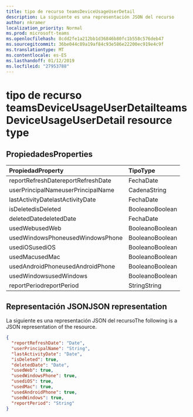 ```yaml
---
title: tipo de recurso teamsDeviceUsageUserDetail
description: La siguiente es una representación JSON del recurso
author: nkramer
localization_priority: Normal
ms.prod: microsoft-teams
ms.openlocfilehash: 8cdd2fe1a212bb1d36846b80fc1b558c576deb47
ms.sourcegitcommit: 36be044c89a19af84c93e586e22200ec919e4c9f
ms.translationtype: MT
ms.contentlocale: es-ES
ms.lasthandoff: 01/12/2019
ms.locfileid: "27953788"
---
```

# <a name="teamsdeviceusageuserdetail-resource-type"></a><span data-ttu-id="5b026-103">tipo de recurso teamsDeviceUsageUserDetail</span><span class="sxs-lookup"><span data-stu-id="5b026-103">teamsDeviceUsageUserDetail resource type</span></span>

## <a name="properties"></a><span data-ttu-id="5b026-104">Propiedades</span><span class="sxs-lookup"><span data-stu-id="5b026-104">Properties</span></span>

| <span data-ttu-id="5b026-105">Propiedad</span><span class="sxs-lookup"><span data-stu-id="5b026-105">Property</span></span>          | <span data-ttu-id="5b026-106">Tipo</span><span class="sxs-lookup"><span data-stu-id="5b026-106">Type</span></span>    |
| :---------------- | :------ |
| <span data-ttu-id="5b026-107">reportRefreshDate</span><span class="sxs-lookup"><span data-stu-id="5b026-107">reportRefreshDate</span></span> | <span data-ttu-id="5b026-108">Fecha</span><span class="sxs-lookup"><span data-stu-id="5b026-108">Date</span></span>    |
| <span data-ttu-id="5b026-109">userPrincipalName</span><span class="sxs-lookup"><span data-stu-id="5b026-109">userPrincipalName</span></span> | <span data-ttu-id="5b026-110">Cadena</span><span class="sxs-lookup"><span data-stu-id="5b026-110">String</span></span>  |
| <span data-ttu-id="5b026-111">lastActivityDate</span><span class="sxs-lookup"><span data-stu-id="5b026-111">lastActivityDate</span></span>  | <span data-ttu-id="5b026-112">Fecha</span><span class="sxs-lookup"><span data-stu-id="5b026-112">Date</span></span>    |
| <span data-ttu-id="5b026-113">isDeleted</span><span class="sxs-lookup"><span data-stu-id="5b026-113">isDeleted</span></span>         | <span data-ttu-id="5b026-114">Booleano</span><span class="sxs-lookup"><span data-stu-id="5b026-114">Boolean</span></span> |
| <span data-ttu-id="5b026-115">deletedDate</span><span class="sxs-lookup"><span data-stu-id="5b026-115">deletedDate</span></span>       | <span data-ttu-id="5b026-116">Fecha</span><span class="sxs-lookup"><span data-stu-id="5b026-116">Date</span></span>    |
| <span data-ttu-id="5b026-117">usedWeb</span><span class="sxs-lookup"><span data-stu-id="5b026-117">usedWeb</span></span>           | <span data-ttu-id="5b026-118">Booleano</span><span class="sxs-lookup"><span data-stu-id="5b026-118">Boolean</span></span> |
| <span data-ttu-id="5b026-119">usedWindowsPhone</span><span class="sxs-lookup"><span data-stu-id="5b026-119">usedWindowsPhone</span></span>  | <span data-ttu-id="5b026-120">Booleano</span><span class="sxs-lookup"><span data-stu-id="5b026-120">Boolean</span></span> |
| <span data-ttu-id="5b026-121">usediOS</span><span class="sxs-lookup"><span data-stu-id="5b026-121">usediOS</span></span>           | <span data-ttu-id="5b026-122">Booleano</span><span class="sxs-lookup"><span data-stu-id="5b026-122">Boolean</span></span> |
| <span data-ttu-id="5b026-123">usedMac</span><span class="sxs-lookup"><span data-stu-id="5b026-123">usedMac</span></span>           | <span data-ttu-id="5b026-124">Booleano</span><span class="sxs-lookup"><span data-stu-id="5b026-124">Boolean</span></span> |
| <span data-ttu-id="5b026-125">usedAndroidPhone</span><span class="sxs-lookup"><span data-stu-id="5b026-125">usedAndroidPhone</span></span>  | <span data-ttu-id="5b026-126">Booleano</span><span class="sxs-lookup"><span data-stu-id="5b026-126">Boolean</span></span> |
| <span data-ttu-id="5b026-127">usedWindows</span><span class="sxs-lookup"><span data-stu-id="5b026-127">usedWindows</span></span>       | <span data-ttu-id="5b026-128">Booleano</span><span class="sxs-lookup"><span data-stu-id="5b026-128">Boolean</span></span> |
| <span data-ttu-id="5b026-129">reportPeriod</span><span class="sxs-lookup"><span data-stu-id="5b026-129">reportPeriod</span></span>      | <span data-ttu-id="5b026-130">String</span><span class="sxs-lookup"><span data-stu-id="5b026-130">String</span></span>  |

## <a name="json-representation"></a><span data-ttu-id="5b026-131">Representación JSON</span><span class="sxs-lookup"><span data-stu-id="5b026-131">JSON representation</span></span>

<span data-ttu-id="5b026-132">La siguiente es una representación JSON del recurso</span><span class="sxs-lookup"><span data-stu-id="5b026-132">The following is a JSON representation of the resource.</span></span>

<!-- {
  "blockType": "resource",
  "@odata.type": "microsoft.graph.teamsDeviceUsageUserDetail"
} -->

```json
{
  "reportRefreshDate": "Date", 
  "userPrincipalName": "String", 
  "lastActivityDate": "Date", 
  "isDeleted": true, 
  "deletedDate": "Date", 
  "usedWeb": true, 
  "usedWindowsPhone": true, 
  "usediOS": true, 
  "usedMac": true, 
  "usedAndroidPhone": true, 
  "usedWindows": true, 
  "reportPeriod": "String"
}
```
